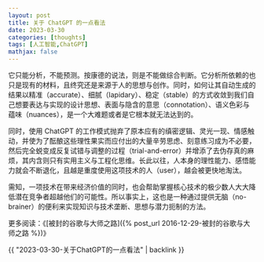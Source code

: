 ```yaml
---
layout: post
title: 关于 ChatGPT 的一点看法
date: 2023-03-30
categories: [thoughts]
tags: [人工智能,ChatGPT]
mathjax: false
---
```


它只能分析，不能预测。按康德的说法，则是不能做综合判断。它分析所依赖的也只是现有的材料，且终究还是来源于人的思想与创作。同时，如何让其自动生成的结果以精准（accurate）、细腻（lapidary）、稳定（stable）的方式收敛到我们自己想要表达与实现的设计思想、表面与隐含的意思（connotation）、语义色彩与蕴味（nuances），是一个大难题或者是它根本就无法达到的。

同时，使用 ChatGPT 的工作模式抛弃了原本应有的缜密逻辑、灵光一现、情感触动，并使为了酝酿这些理性果实而应付出的大量辛劳思虑、刻意练习成为不必要，然后完全蜕变成反复试错与调整的过程（trial-and-error）并增添了去伪存真的麻烦，其内含则只有实用主义与工程化思维。长此以往，人本身的理性能力、感悟能力就会不断退化，且越是重度使用这项技术的人（user），越会被更快地淘汰。

需知，一项技术在带来经济价值的同时，也会帮助掌握核心技术的极少数人大大降低潜在竞争者超越他们的可能性。所以事实上，这也是一种通过提供无脑（no-brainer）的便利来实现知识与技术垄断、思想与潜力扼制的方法。

更多阅读：《[被封的谷歌与大师之路]({% post_url 2016-12-29-被封的谷歌与大师之路 %})》

{{ "2023-03-30-关于ChatGPT的一点看法" | backlink }}

